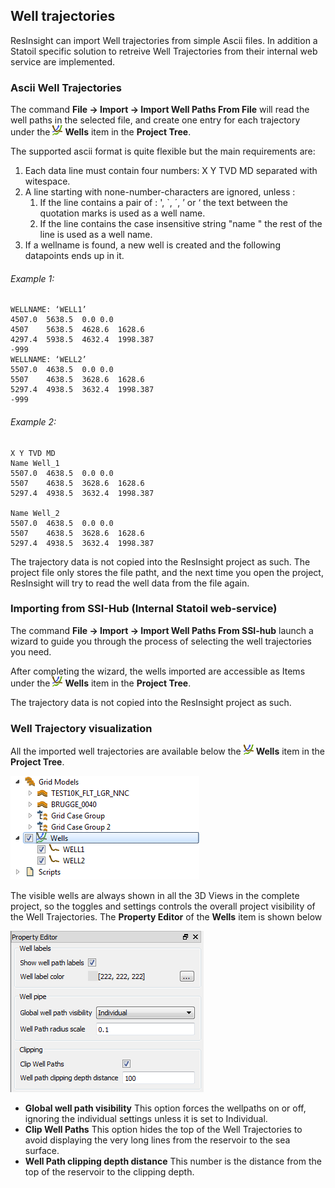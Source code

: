 ## Well trajectories

ResInsight can import Well trajectories from simple Ascii files. 
In addition a Statoil specific solution to retreive Well Trajectories from their internal web service are implemented.

### Ascii Well Trajectories

The command **File -> Import -> Import Well Paths From File** will read the well paths in the selected file, and create one entry for each trajectory under the  ![](images/WellCollection.png) **Wells** item in the **Project Tree**. 

The supported ascii format is quite flexible but the main requirements are: 

1. Each data line must contain four numbers: X Y TVD MD separated with witespace.
2. A line starting with none-number-characters are ignored, unless :
	1. If the line contains a pair of : ', `, ´, ’ or ‘ the text between the quotation marks is used as a well name.
	2. If the line contains the case insensitive string "name " the rest of the line is used as a well name. 
3. If a wellname is found, a new well is created and the following datapoints ends up in it.

###### Example 1:

	WELLNAME: ‘WELL1’
    4507.0	5638.5	0.0	0.0
    4507	5638.5	4628.6	1628.6
	4297.4	5938.5	4632.4	1998.387
    -999
    WELLNAME: ‘WELL2’
	5507.0	4638.5	0.0	0.0
    5507	4638.5	3628.6	1628.6
    5297.4	4938.5	3632.4	1998.387
	-999

###### Example 2:
    X Y TVD MD
    Name Well_1
  	5507.0	4638.5	0.0	0.0
    5507	4638.5	3628.6	1628.6
    5297.4	4938.5	3632.4	1998.387

    Name Well_2
  	5507.0	4638.5	0.0	0.0
    5507	4638.5	3628.6	1628.6
    5297.4	4938.5	3632.4	1998.387


The trajectory data is not copied into the ResInsight project as such. The project file only stores the file patht, and the next time you open the project, ResInsight will try to read the well data from the file again.  

### Importing from SSI-Hub (Internal Statoil web-service)

The command **File -> Import -> Import Well Paths From SSI-hub** launch a wizard to guide you through the process of selecting the well trajectories you need.

After completing the wizard, the wells imported are accessible as Items under the  ![](images/WellCollection.png) **Wells** item in the **Project Tree**.

The trajectory data is not copied into the  ResInsight project as such.

### Well Trajectory visualization

All the imported well trajectories are available below the ![](images/WellCollection.png) **Wells** item in the **Project Tree**. 

![](images/WellsInTree.png)

The visible wells are always shown in all the 3D Views in the complete project, so the toggles and settings controls the overall project visibility of the Well Trajectories. The **Property Editor** of the **Wells** item is shown below 

![](images/WellPathCollectionProperties.png)

- **Global well path visibility** This option forces the wellpaths on or off, ignoring the individual settings unless it is set to Individual.
- **Clip Well Paths** This option hides the top of the Well Trajectories to avoid displaying the very long lines from the reservoir to the sea surface.
- **Well Path clipping depth distance** This number is the distance from the top of the reservoir to the clipping depth.


 
